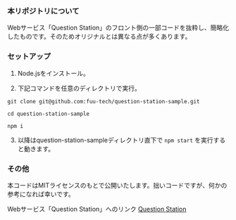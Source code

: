 ### 本リポジトリについて
Webサービス「Question Station」のフロント側の一部コードを抜粋し、簡略化したものです。そのためオリジナルとは異なる点が多くあります。

### セットアップ
1. Node.jsをインストール。

2. 下記コマンドを任意のディレクトリで実行。
```
git clone git@github.com:fuu-tech/question-station-sample.git

cd question-station-sample

npm i
```

3. 以降はquestion-station-sampleディレクトリ直下で `npm start` を実行すると動きます。

### その他
本コードはMITライセンスのもとで公開いたします。拙いコードですが、何かの参考になれば幸いです。

Webサービス「Question Station」へのリンク
[Question Station](https://que-sta.space)
